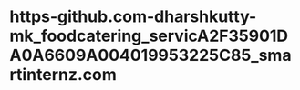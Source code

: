 # https-github.com-dharshkutty-mk_foodcatering_servicA2F35901DA0A6609A004019953225C85_smartinternz.com